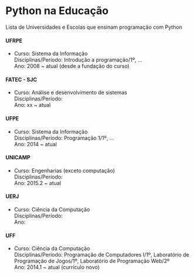 # Python na Educação
Lista de Universidades e Escolas que ensinam programação com Python 

#### UFRPE
- Curso: Sistema da Informação <br >
Disciplinas/Período: Introdução a programação/1º, ...  <br >
Ano: 2008 ~ atual (desde a fundação do curso) <br >

#### FATEC - SJC
- Curso: Análise e desenvolvimento de sistemas <br >
Disciplinas/Período:  <br >
Ano: xx ~ atual <br >

#### UFPE
- Curso: Sistema da Informação <br >
Disciplinas/Período: Programação 1/1º, ... <br >
Ano: 2014 ~ atual <br >

#### UNICAMP
- Curso:  Engenharias (exceto computação) <br >
Disciplinas/Período: <br >
Ano: 2015.2 ~ atual <br >

#### UERJ
- Curso:  Ciência da Computação <br >
Disciplinas/Período: <br >
Ano:  <br >

#### UFF
- Curso: Ciência da Computação <br >
Disciplinas/Período: Programação de Computadores I/1º, Laboratório de Programação de Jogos/1º, Laboratório de Programação Web/2º  <br >
Ano: 2014.1 ~ atual (currículo novo) <br >
